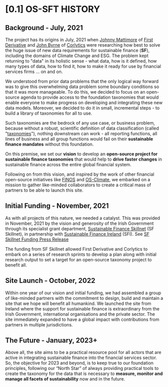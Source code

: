 # [0.1] OS-SFT HISTORY

## Background - July, 2021
The project has its origins in July, 2021 when [Johnny Mattimore](https://www.linkedin.com/in/johnny-d-mattimore-082969136/) of [First Derivative](https://firstderivative.com/) and [John Byrne](https://www.linkedin.com/in/john-byrne-943109/) of [Corlytics](https://www.corlytics.com/) were researching how best to solve the huge issue of new data requirements for sustainable finance (**SF**), including the domains of Climate Change and ESG. The problem kept returning to "data" in its holistic sense - what data, how is it defined, how many types of data, how to find it, how to make it ready for use by financial services firms ... on and on.

We understood from prior data problems that the only logical way forward was to give this overwhelming data problem some boundary conditions so that it was more manageable. To do this, we decided to focus on an open-source agenda to provide access to the foundation taxonomies that would enable everyone to make progress on developing and integrating these new data models. Moreover, we decided to do it in small, incremental steps - to build a library of taxonomies for all to use.

Such taxonomies are the bedrock of any use case, or business problem, because without a robust, scientific definition of data classification (called "[taxonomies](https://en.wikipedia.org/wiki/Taxonomy)"), nothing downstream can work - all reporting functions, all lines of business and all group functions would fail on their **sustainable finance mandates** without this foundation. 

On this premise, we set our **vision** to develop an **open-source project for sustainable finance taxonomies** that would help to **drive faster changes** in sustainable finance across the entire global financial system.

Following on from this vision, and inspired by the work of other financial open-source initiatives like [FINOS](https://www.finos.org/) and [OS-Climate](https://os-climate.org/), we embarked on a mission to gather like-minded collaborators to create a critical mass of partners to be able to launch this site.

## Initial Funding - November, 2021
As with all projects of this nature, we needed a catalyst. This was provided in November, 2021 by the vision and generosity of the Irish Government through its specialist grant department, [Sustainable Finance Skillnet](https://sfskillnet.sustainablefinance.ie/) (SF Skillnet), in partnership with [Sustainable Finance Ireland](https://www.sustainablefinance.ie/) (SFI). See [SF Skillnet Funding Press Release](https://www.sustainablefinance.ie/2021/11/03/sustainable-finance-ireland-provides-funding-for-ground-breaking-esg-data-project-to-first-derivative-and-corlytics/)

The funding from SF Skillnet allowed First Derivative and Corlytics to embark on a series of research sprints to develop a plan along with initial research output to set a target for an open-source taxonomy project to benefit all.

## Site Launch - October, 2022
Within one year of our vision and initial funding, we had assembled a group of like-minded partners with the commitment to design, build and maintain a site that we hope will benefit all humankind. We launched the site from Ireland where the support for sustainable finance is extraordinary from the Irish Government, international organisations and the private sector. The site immediately expanded to have a global impact with contributions from partners in multiple jurisdictions.

## The Future - January, 2023+
Above all, the site aims to be a practical resource pool for all actors that are active in integrating sustainable finance into the financial services sector. So, the objective for 2023 and beyond, is to keep true to our foundation principles, following our “North Star” of always providing practical tools to create the taxonomy for the data that is necessary to **measure, monitor and manage all facets of sustainability** now and in the future.
